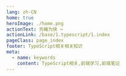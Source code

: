 ```yaml
---
lang: zh-CN
home: true
heroImage: ./home.png
actionText: 先睹为快 →
actionLink: /base/1.typescript/1.index
pageClass: page_index
footer: TypeScript相关相关知识
meta:
  - name: keywords
    content: TypeScript相关,前端学习,前端笔记
---
```


<template>
    <div class="cont">
        <div id="large-header" class="large-header"></div>
    </div>
</template>
